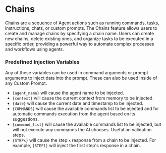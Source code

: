 # Chains
Chains are a sequence of Agent actions such as running commands, tasks, instructions, chats, or custom prompts. The Chains feature allows users to create and manage chains by specifying a chain name. Users can create new chains, delete existing ones, and organize tasks to be executed in a specific order, providing a powerful way to automate complex processes and workflows using agents.

### Predefined Injection Variables
Any of these variables can be used in command arguments or prompt arguments to inject data into the prompt. These can also be used inside of any Custom Prompt.

- `{agent_name}` will cause the agent name to be injected.
- `{context}` will cause the current context from memory to be injected.
- `{date}` will cause the current date and timestamp to be injected.
- `{COMMANDS}` will cause the available commands list to be injected and for automatic commands execution from the agent based on its suggestions.
- `{command_list}` will cause the available commands list to be injected, but will not execute any commands the AI chooses. Useful on validation steps.
- `{STEPx}` will cause the step `x` response from a chain to be injected. For example, `{STEP1}` will inject the first step's response in a chain.